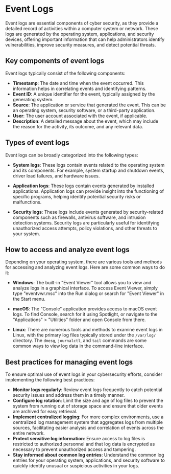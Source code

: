 # Event Logs

Event logs are essential components of cyber security, as they provide a detailed record of activities within a computer system or network. These logs are generated by the operating system, applications, and security devices, offering important information that can help administrators identify vulnerabilities, improve security measures, and detect potential threats.

## Key components of event logs

Event logs typically consist of the following components:

- **Timestamp**: The date and time when the event occurred. This information helps in correlating events and identifying patterns.
- **Event ID**: A unique identifier for the event, typically assigned by the generating system.
- **Source**: The application or service that generated the event. This can be an operating system, security software, or a third-party application.
- **User**: The user account associated with the event, if applicable.
- **Description**: A detailed message about the event, which may include the reason for the activity, its outcome, and any relevant data.

## Types of event logs

Event logs can be broadly categorized into the following types:

- **System logs**: These logs contain events related to the operating system and its components. For example, system startup and shutdown events, driver load failures, and hardware issues.

- **Application logs**: These logs contain events generated by installed applications. Application logs can provide insight into the functioning of specific programs, helping identify potential security risks or malfunctions.

- **Security logs**: These logs include events generated by security-related components such as firewalls, antivirus software, and intrusion detection systems. Security logs are particularly useful for identifying unauthorized access attempts, policy violations, and other threats to your system.

## How to access and analyze event logs

Depending on your operating system, there are various tools and methods for accessing and analyzing event logs. Here are some common ways to do it:

- **Windows**: The built-in "Event Viewer" tool allows you to view and analyze logs in a graphical interface. To access Event Viewer, simply type "eventvwr.msc" into the Run dialog or search for "Event Viewer" in the Start menu.

- **macOS**: The "Console" application provides access to macOS event logs. To find Console, search for it using Spotlight, or navigate to the "Applications" > "Utilities" folder and open Console from there.

- **Linux**: There are numerous tools and methods to examine event logs in Linux, with the primary log files typically stored under the `/var/log/` directory. The `dmesg`, `journalctl`, and `tail` commands are some common ways to view log data in the command-line interface.

## Best practices for managing event logs

To ensure optimal use of event logs in your cybersecurity efforts, consider implementing the following best practices:

- **Monitor logs regularly**: Review event logs frequently to catch potential security issues and address them in a timely manner.
- **Configure log rotation**: Limit the size and age of log files to prevent the system from running out of storage space and ensure that older events are archived for easy retrieval.
- **Implement centralized logging**: For more complex environments, use a centralized log management system that aggregates logs from multiple sources, facilitating easier analysis and correlation of events across the entire network.
- **Protect sensitive log information**: Ensure access to log files is restricted to authorized personnel and that log data is encrypted as necessary to prevent unauthorized access and tampering.
- **Stay informed about common log entries**: Understand the common log entries for your operating system, applications, and security software to quickly identify unusual or suspicious activities in your logs.